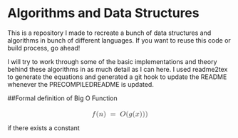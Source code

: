 # Algorithms and Data Structures
This is a repository I made to recreate a bunch of data structures and algorithms in 
bunch of different languages. If you want to reuse this code or build process, go ahead!

I will try to work through some of the basic implementations and theory behind these algorithms in
as much detail as I can here. I used readme2tex to generate the equations and generated a git hook to
update the README whenever the PRECOMPILEDREADME is updated.

##Formal definition of Big O Function

<p align="center"><img alt="$$f(n)\;=\;O(g(x)))$$" src="equations/49db05db9f13695bff32cb1a5e4b5c00.png" align="middle" width="126.30390464999999pt" height="16.438356pt"/></p>

if there exists a constant

